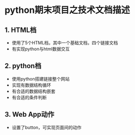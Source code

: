 # python期末项目之技术文档描述
## 1. HTML档
- 使用了5个HTML档，其中一个基础文档，四个链接文档
- 有实现python与html数据交互

## 2. python档
- 使用python搭建链接整个网站
- 实现有数据结构循环
- 有合适的数据结构嵌套
- 有合适的条件判断

## 3. Web App动作
- 设置了button，可实现页面间的动作

